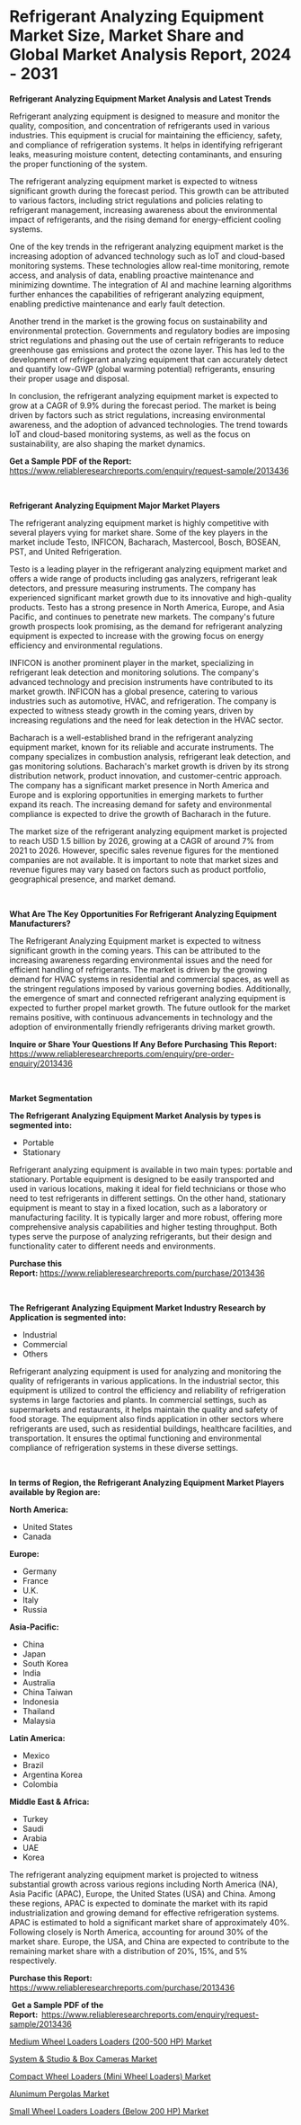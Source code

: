 <p><h1>Refrigerant Analyzing Equipment Market Size, Market Share and Global Market Analysis Report, 2024 - 2031</h1></p><p><strong>Refrigerant Analyzing Equipment Market Analysis and Latest Trends</strong></p>
<p><p>Refrigerant analyzing equipment is designed to measure and monitor the quality, composition, and concentration of refrigerants used in various industries. This equipment is crucial for maintaining the efficiency, safety, and compliance of refrigeration systems. It helps in identifying refrigerant leaks, measuring moisture content, detecting contaminants, and ensuring the proper functioning of the system.</p><p>The refrigerant analyzing equipment market is expected to witness significant growth during the forecast period. This growth can be attributed to various factors, including strict regulations and policies relating to refrigerant management, increasing awareness about the environmental impact of refrigerants, and the rising demand for energy-efficient cooling systems.</p><p>One of the key trends in the refrigerant analyzing equipment market is the increasing adoption of advanced technology such as IoT and cloud-based monitoring systems. These technologies allow real-time monitoring, remote access, and analysis of data, enabling proactive maintenance and minimizing downtime. The integration of AI and machine learning algorithms further enhances the capabilities of refrigerant analyzing equipment, enabling predictive maintenance and early fault detection.</p><p>Another trend in the market is the growing focus on sustainability and environmental protection. Governments and regulatory bodies are imposing strict regulations and phasing out the use of certain refrigerants to reduce greenhouse gas emissions and protect the ozone layer. This has led to the development of refrigerant analyzing equipment that can accurately detect and quantify low-GWP (global warming potential) refrigerants, ensuring their proper usage and disposal.</p><p>In conclusion, the refrigerant analyzing equipment market is expected to grow at a CAGR of 9.9% during the forecast period. The market is being driven by factors such as strict regulations, increasing environmental awareness, and the adoption of advanced technologies. The trend towards IoT and cloud-based monitoring systems, as well as the focus on sustainability, are also shaping the market dynamics.</p></p>
<p><strong>Get a Sample PDF of the Report:&nbsp;</strong> <a href="https://www.reliableresearchreports.com/enquiry/request-sample/2013436">https://www.reliableresearchreports.com/enquiry/request-sample/2013436</a></p>
<p>&nbsp;</p>
<p><strong>Refrigerant Analyzing Equipment Major Market Players</strong></p>
<p><p>The refrigerant analyzing equipment market is highly competitive with several players vying for market share. Some of the key players in the market include Testo, INFICON, Bacharach, Mastercool, Bosch, BOSEAN, PST, and United Refrigeration.</p><p>Testo is a leading player in the refrigerant analyzing equipment market and offers a wide range of products including gas analyzers, refrigerant leak detectors, and pressure measuring instruments. The company has experienced significant market growth due to its innovative and high-quality products. Testo has a strong presence in North America, Europe, and Asia Pacific, and continues to penetrate new markets. The company's future growth prospects look promising, as the demand for refrigerant analyzing equipment is expected to increase with the growing focus on energy efficiency and environmental regulations.</p><p>INFICON is another prominent player in the market, specializing in refrigerant leak detection and monitoring solutions. The company's advanced technology and precision instruments have contributed to its market growth. INFICON has a global presence, catering to various industries such as automotive, HVAC, and refrigeration. The company is expected to witness steady growth in the coming years, driven by increasing regulations and the need for leak detection in the HVAC sector.</p><p>Bacharach is a well-established brand in the refrigerant analyzing equipment market, known for its reliable and accurate instruments. The company specializes in combustion analysis, refrigerant leak detection, and gas monitoring solutions. Bacharach's market growth is driven by its strong distribution network, product innovation, and customer-centric approach. The company has a significant market presence in North America and Europe and is exploring opportunities in emerging markets to further expand its reach. The increasing demand for safety and environmental compliance is expected to drive the growth of Bacharach in the future.</p><p>The market size of the refrigerant analyzing equipment market is projected to reach USD 1.5 billion by 2026, growing at a CAGR of around 7% from 2021 to 2026. However, specific sales revenue figures for the mentioned companies are not available. It is important to note that market sizes and revenue figures may vary based on factors such as product portfolio, geographical presence, and market demand.</p></p>
<p>&nbsp;</p>
<p><strong>What Are The Key Opportunities For Refrigerant Analyzing Equipment Manufacturers?</strong></p>
<p><p>The Refrigerant Analyzing Equipment market is expected to witness significant growth in the coming years. This can be attributed to the increasing awareness regarding environmental issues and the need for efficient handling of refrigerants. The market is driven by the growing demand for HVAC systems in residential and commercial spaces, as well as the stringent regulations imposed by various governing bodies. Additionally, the emergence of smart and connected refrigerant analyzing equipment is expected to further propel market growth. The future outlook for the market remains positive, with continuous advancements in technology and the adoption of environmentally friendly refrigerants driving market growth.</p></p>
<p><strong>Inquire or Share Your Questions If Any Before Purchasing This Report:</strong> <a href="https://www.reliableresearchreports.com/enquiry/pre-order-enquiry/2013436">https://www.reliableresearchreports.com/enquiry/pre-order-enquiry/2013436</a></p>
<p>&nbsp;</p>
<p><strong>Market Segmentation</strong></p>
<p><strong>The Refrigerant Analyzing Equipment Market Analysis by types is segmented into:</strong></p>
<p><ul><li>Portable</li><li>Stationary</li></ul></p>
<p><p>Refrigerant analyzing equipment is available in two main types: portable and stationary. Portable equipment is designed to be easily transported and used in various locations, making it ideal for field technicians or those who need to test refrigerants in different settings. On the other hand, stationary equipment is meant to stay in a fixed location, such as a laboratory or manufacturing facility. It is typically larger and more robust, offering more comprehensive analysis capabilities and higher testing throughput. Both types serve the purpose of analyzing refrigerants, but their design and functionality cater to different needs and environments.</p></p>
<p><strong>Purchase this Report:&nbsp;</strong><a href="https://www.reliableresearchreports.com/purchase/2013436">https://www.reliableresearchreports.com/purchase/2013436</a></p>
<p>&nbsp;</p>
<p><strong>The Refrigerant Analyzing Equipment Market Industry Research by Application is segmented into:</strong></p>
<p><ul><li>Industrial</li><li>Commercial</li><li>Others</li></ul></p>
<p><p>Refrigerant analyzing equipment is used for analyzing and monitoring the quality of refrigerants in various applications. In the industrial sector, this equipment is utilized to control the efficiency and reliability of refrigeration systems in large factories and plants. In commercial settings, such as supermarkets and restaurants, it helps maintain the quality and safety of food storage. The equipment also finds application in other sectors where refrigerants are used, such as residential buildings, healthcare facilities, and transportation. It ensures the optimal functioning and environmental compliance of refrigeration systems in these diverse settings.</p></p>
<p>&nbsp;</p>
<p><strong>In terms of Region, the Refrigerant Analyzing Equipment Market Players available by Region are:</strong></p>
<p>
    <p> <strong> North America: </strong>
        <ul>
            <li>United States</li>
            <li>Canada</li>
        </ul>
        </p> 
    <p> <strong> Europe: </strong>
        <ul>
            <li>Germany</li>
            <li>France</li>
            <li>U.K.</li>
            <li>Italy</li>
            <li>Russia</li>
        </ul>
        </p> 
    <p> <strong> Asia-Pacific: </strong>
        <ul>
            <li>China</li>
            <li>Japan</li>
            <li>South Korea</li>
            <li>India</li>
            <li>Australia</li>
            <li>China Taiwan</li>
            <li>Indonesia</li>
            <li>Thailand</li>
            <li>Malaysia</li>
        </ul>
        </p> 
    <p> <strong> Latin America: </strong>
        <ul>
            <li>Mexico</li>
            <li>Brazil</li>
            <li>Argentina Korea</li>
            <li>Colombia</li>
        </ul>
        </p> 
    <p> <strong> Middle East & Africa: </strong>
        <ul>
            <li>Turkey</li>
            <li>Saudi</li>
            <li>Arabia</li>
            <li>UAE</li>
            <li>Korea</li>
        </ul>
    </p>
    </p>
<p><p>The refrigerant analyzing equipment market is projected to witness substantial growth across various regions including North America (NA), Asia Pacific (APAC), Europe, the United States (USA) and China. Among these regions, APAC is expected to dominate the market with its rapid industrialization and growing demand for effective refrigeration systems. APAC is estimated to hold a significant market share of approximately 40%. Following closely is North America, accounting for around 30% of the market share. Europe, the USA, and China are expected to contribute to the remaining market share with a distribution of 20%, 15%, and 5% respectively.</p></p>
<p><strong>Purchase this Report: </strong><a href="https://www.reliableresearchreports.com/purchase/2013436">https://www.reliableresearchreports.com/purchase/2013436</a></p>
<p>&nbsp;<strong>Get a Sample PDF of the Report:&nbsp;&nbsp;</strong><a href="https://www.reliableresearchreports.com/enquiry/request-sample/2013436">https://www.reliableresearchreports.com/enquiry/request-sample/2013436</a></p>
<p><strong></strong></p>
<p><p><a href="https://github.com/lylyparadise/Market-Research-Report-List-1/blob/main/medium-wheel-loaders-loaders-200-500-hp-market.md">Medium Wheel Loaders Loaders (200-500 HP) Market</a></p><p><a href="https://github.com/markusgodoy/Market-Research-Report-List-1/blob/main/system-studio-box-cameras-market.md">System & Studio & Box Cameras Market</a></p><p><a href="https://github.com/mauripalmi/Market-Research-Report-List-1/blob/main/compact-wheel-loaders-mini-wheel-loaders-market.md">Compact Wheel Loaders (Mini Wheel Loaders) Market</a></p><p><a href="https://github.com/nathandecarvalho/Market-Research-Report-List-1/blob/main/alunimum-pergolas-market.md">Alunimum Pergolas Market</a></p><p><a href="https://github.com/globismark/Market-Research-Report-List-1/blob/main/small-wheel-loaders-loaders-below-200-hp-market.md">Small Wheel Loaders Loaders (Below 200 HP) Market</a></p></p>
